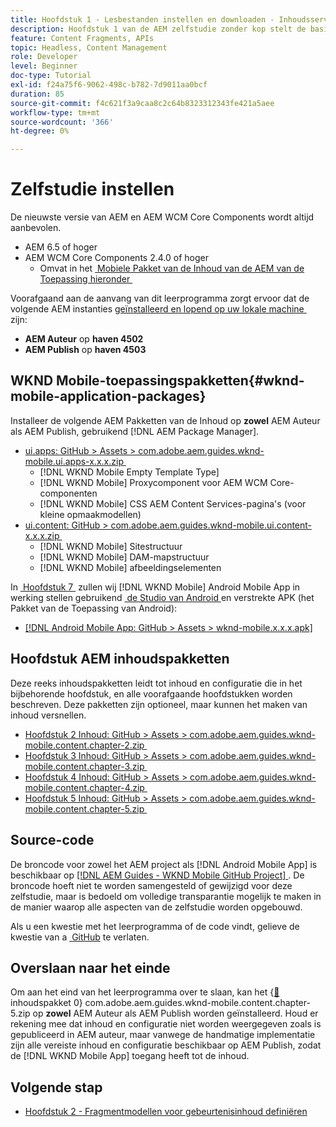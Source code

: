```yaml
---
title: Hoofdstuk 1 - Lesbestanden instellen en downloaden - Inhoudsservices
description: Hoofdstuk 1 van de AEM zelfstudie zonder kop stelt de basislijninstelling voor de AEM voor de zelfstudie.
feature: Content Fragments, APIs
topic: Headless, Content Management
role: Developer
level: Beginner
doc-type: Tutorial
exl-id: f24a75f6-9062-498c-b782-7d9011aa0bcf
duration: 85
source-git-commit: f4c621f3a9caa8c2c64b8323312343fe421a5aee
workflow-type: tm+mt
source-wordcount: '366'
ht-degree: 0%

---
```


# Zelfstudie instellen

De nieuwste versie van AEM en AEM WCM Core Components wordt altijd aanbevolen.

* AEM 6.5 of hoger
* AEM WCM Core Components 2.4.0 of hoger
   * Omvat in het [&#x200B; Mobiele Pakket van de Inhoud van de AEM van de Toepassing hieronder &#x200B;](#wknd-mobile-application-packages)

Voorafgaand aan de aanvang van dit leerprogramma zorgt ervoor dat de volgende AEM instanties [&#x200B; geïnstalleerd en lopend op uw lokale machine &#x200B;](https://helpx.adobe.com/nl/experience-manager/6-5/sites/deploying/using/deploy.html#Default%20Local%20Install) zijn:

* **AEM Auteur** op **haven 4502**
* **AEM Publish** op **haven 4503**

## WKND Mobile-toepassingspakketten{#wknd-mobile-application-packages}

Installeer de volgende AEM Pakketten van de Inhoud op **zowel** AEM Auteur als AEM Publish, gebruikend [!DNL AEM Package Manager].

* [&#x200B; ui.apps: GitHub > Assets > com.adobe.aem.guides.wknd-mobile.ui.apps-x.x.x.zip &#x200B;](https://github.com/adobe/aem-guides-wknd-mobile/releases/latest)
   * [!DNL WKND Mobile Empty Template Type]
   * [!DNL WKND Mobile] Proxycomponent voor AEM WCM Core-componenten
   * [!DNL WKND Mobile] CSS AEM Content Services-pagina&#39;s (voor kleine opmaakmodellen)
* [&#x200B; ui.content: GitHub > com.adobe.aem.guides.wknd-mobile.ui.content-x.x.x.zip &#x200B;](https://github.com/adobe/aem-guides-wknd-mobile/releases/latest)
   * [!DNL WKND Mobile] Sitestructuur
   * [!DNL WKND Mobile] DAM-mapstructuur
   * [!DNL WKND Mobile] afbeeldingselementen

In [&#x200B; Hoofdstuk 7 &#x200B;](./chapter-7.md) zullen wij [!DNL WKND Mobile] Android Mobile App in werking stellen gebruikend [&#x200B; de Studio van Android &#x200B;](https://developer.android.com/studio) en verstrekte APK (het Pakket van de Toepassing van Android):

* [[!DNL Android Mobile App: GitHub > Assets > wknd-mobile.x.x.x.apk]](https://github.com/adobe/aem-guides-wknd-mobile/releases/latest)

## Hoofdstuk AEM inhoudspakketten

Deze reeks inhoudspakketten leidt tot inhoud en configuratie die in het bijbehorende hoofdstuk, en alle voorafgaande hoofdstukken worden beschreven. Deze pakketten zijn optioneel, maar kunnen het maken van inhoud versnellen.

* [&#x200B; Hoofdstuk 2 Inhoud: GitHub > Assets > com.adobe.aem.guides.wknd-mobile.content.chapter-2.zip &#x200B;](https://github.com/adobe/aem-guides-wknd-mobile/releases/latest)
* [&#x200B; Hoofdstuk 3 Inhoud: GitHub > Assets > com.adobe.aem.guides.wknd-mobile.content.chapter-3.zip &#x200B;](https://github.com/adobe/aem-guides-wknd-mobile/releases/latest)
* [&#x200B; Hoofdstuk 4 Inhoud: GitHub > Assets > com.adobe.aem.guides.wknd-mobile.content.chapter-4.zip &#x200B;](https://github.com/adobe/aem-guides-wknd-mobile/releases/latest)
* [&#x200B; Hoofdstuk 5 Inhoud: GitHub > Assets > com.adobe.aem.guides.wknd-mobile.content.chapter-5.zip &#x200B;](https://github.com/adobe/aem-guides-wknd-mobile/releases/latest)

## Source-code

De broncode voor zowel het AEM project als [!DNL Android Mobile App] is beschikbaar op [[!DNL AEM Guides - WKND Mobile GitHub Project] &#x200B;](https://github.com/adobe/aem-guides-wknd-mobile). De broncode hoeft niet te worden samengesteld of gewijzigd voor deze zelfstudie, maar is bedoeld om volledige transparantie mogelijk te maken in de manier waarop alle aspecten van de zelfstudie worden opgebouwd.

Als u een kwestie met het leerprogramma of de code vindt, gelieve de kwestie van a [&#x200B; GitHub &#x200B;](https://github.com/adobe/aem-guides-wknd-mobile/issues) te verlaten.

## Overslaan naar het einde

Om aan het eind van het leerprogramma over te slaan, kan het {[&#128279;](https://github.com/adobe/aem-guides-wknd-mobile/releases/latest) inhoudspakket 0} com.adobe.aem.guides.wknd-mobile.content.chapter-5.zip op **zowel** AEM Auteur als AEM Publish worden geïnstalleerd.  Houd er rekening mee dat inhoud en configuratie niet worden weergegeven zoals is gepubliceerd in AEM auteur, maar vanwege de handmatige implementatie zijn alle vereiste inhoud en configuratie beschikbaar op AEM Publish, zodat de [!DNL WKND Mobile App] toegang heeft tot de inhoud.


## Volgende stap

* [Hoofdstuk 2 - Fragmentmodellen voor gebeurtenisinhoud definiëren](./chapter-2.md)
